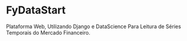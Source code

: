 # FyDataStart
Plataforma Web, Utilizando Django e DataScience Para Leitura de Séries Temporais do Mercado Financeiro.
